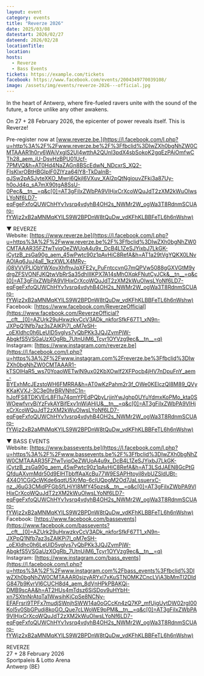 ```yaml
---
layout: event
category: events
title: "Reverze 2026"
date: 2025/03/08
datestart: 2026/02/27
dateend: 2026/02/28
locationTitle:
location:
hosts:
  - Reverze
  - Bass Events
tickets: https://example.com/tickets
facebook: https://www.facebook.com/events/2004349770039108/
image: /assets/img/events/reverze-2026---official.jpg
---
```


In the heart of Antwerp, where fire-fueled ravers unite with the sound of the future, a force unlike any other awakens.

On 27 + 28 February 2026, the epicenter of power reveals itself. This is Reverze!

Pre-register now at [www.reverze.be.](https://l.facebook.com/l.php?u=http%3A%2F%2Fwww.reverze.be%2F%3Ffbclid%3DIwZXh0bgNhZW0CMTAAAR1h0rv6WAiVxglS2UI4wtthA2QUnI3pdX4sbSokoK2gqEzPAiOmfwCTh28_aem_iU-DsvHzBPU01Ucf-7PMVQ&h=AT0Hd4NaZAGn8BScEdwN_NDcxrS_XQ2-FIsKlxrOBtHBGIplF0ZlYza64lY8-TkDaInB-qJSw2pASJyteXKO_Mwrj6QkjI6VXuv_XAI2pQtNgiouvZFkj3a87Uy-h0oJd4q_sA7mX90tgA8SsU-0Pec&__tn__=q&c[0]=AT3gFilxZWbPA9VlHjxCrXcoWQuJdT2zXM2kWuOIwsLYoNf6LD7-eqFgeFxfoQUWChHYv1vsrq4vdyhB4OH2s_NWMr2W_ogWa3T8RdnmSCUAro-fYWjz2xB2aMNMqKYlLS9W2BPDnW8tQuDw_vdKFhKLBBFeTL6h6nWshw)

▼ REVERZE  
Website: [https://www.reverze.be](https://l.facebook.com/l.php?u=https%3A%2F%2Fwww.reverze.be%2F%3Ffbclid%3DIwZXh0bgNhZW0CMTAAAR35FZfwTviqOeZWUoA4u9x_DcB4L1ZeSJYixbJ7LkGK-iCytzB_zsGa90g_aem_45wPwtc90z1pAvHiC8RefA&h=AT1a29tVgYQKX0LNvAOlAq6JuJ4aE_1kzXWLX4MRy-j08VVVPLlObYWXovXhfhvJqXFE2y_PuFntccvnG7mQPVw5088gGXVGtM9ydrgZFSVONFJKQtwVbRrSa35dhIIIKPX7A14sMhOXqkFNutCyJCk&__tn__=q&c[0]=AT3gFilxZWbPA9VlHjxCrXcoWQuJdT2zXM2kWuOIwsLYoNf6LD7-eqFgeFxfoQUWChHYv1vsrq4vdyhB4OH2s_NWMr2W_ogWa3T8RdnmSCUAro-fYWjz2xB2aMNMqKYlLS9W2BPDnW8tQuDw_vdKFhKLBBFeTL6h6nWshw)  
Facebook: [https://www.facebook.com/ReverzeOfficial](https://www.facebook.com/ReverzeOfficial?__cft__[0]=AZUrk29uHxwzkvCcV3ADk_nkforSfkF67T1_xN9n-JXPpQ1Nfb7az3sZAlKPi7l_oM7eSH-_oEXldhc0h6LeUID5vglys7yQbPKk3JQJZvmPjW-AbgkfS5VSGaUzXOgRb_7UtnUiM6_Tcyr1OYVzg9ec&__tn__=q)  
Instagram: [https://www.instagram.com/reverze.be](https://l.facebook.com/l.php?u=https%3A%2F%2Fwww.instagram.com%2Freverze.be%3Ffbclid%3DIwZXh0bgNhZW0CMTAAAR1-kTSOlHaR5_ws70YoaoWETwlN9ux02KbXOwIf2XFPocb4jHV7nDpuFnY_aem_-BYExhMcJEzstoWH6FMRRA&h=AT0wKzPahm2r3f_OWe0KEIczQl8M89_QVyKKaKVXJ-3C3e0hrBRVNhtC1n-hJofFS8TDKVErL8Fl1u74qmYPEdPQbyLrjjnYwJghp0UYuYdmxKoPMo_kta0SWOewfvrvBiYzFvkAYBifExv1nWiAHiU&__tn__=q&c[0]=AT3gFilxZWbPA9VlHjxCrXcoWQuJdT2zXM2kWuOIwsLYoNf6LD7-eqFgeFxfoQUWChHYv1vsrq4vdyhB4OH2s_NWMr2W_ogWa3T8RdnmSCUAro-fYWjz2xB2aMNMqKYlLS9W2BPDnW8tQuDw_vdKFhKLBBFeTL6h6nWshw)

▼ BASS EVENTS  
Website: [https://www.bassevents.be](https://l.facebook.com/l.php?u=https%3A%2F%2Fwww.bassevents.be%2F%3Ffbclid%3DIwZXh0bgNhZW0CMTAAAR35FZfwTviqOeZWUoA4u9x_DcB4L1ZeSJYixbJ7LkGK-iCytzB_zsGa90g_aem_45wPwtc90z1pAvHiC8RefA&h=AT3LSdJAEN8GcPtGQfduAXvmMdr50d9ElHTbbffAaXcBu77W9ESAPHtoyil8vbUZSldUBt-4X4O1CGiQcWKde6qqtU5XrMp-6cIUQpgM2Od7JaLssuerxC-nz_J6uG3CMidPFGbSfLHiYl8MfY45pzs&__tn__=q&c[0]=AT3gFilxZWbPA9VlHjxCrXcoWQuJdT2zXM2kWuOIwsLYoNf6LD7-eqFgeFxfoQUWChHYv1vsrq4vdyhB4OH2s_NWMr2W_ogWa3T8RdnmSCUAro-fYWjz2xB2aMNMqKYlLS9W2BPDnW8tQuDw_vdKFhKLBBFeTL6h6nWshw)  
Facebook: [https://www.facebook.com/bassevents](https://www.facebook.com/bassevents?__cft__[0]=AZUrk29uHxwzkvCcV3ADk_nkforSfkF67T1_xN9n-JXPpQ1Nfb7az3sZAlKPi7l_oM7eSH-_oEXldhc0h6LeUID5vglys7yQbPKk3JQJZvmPjW-AbgkfS5VSGaUzXOgRb_7UtnUiM6_Tcyr1OYVzg9ec&__tn__=q)  
Instagram: [https://www.instagram.com/bass_events](https://l.facebook.com/l.php?u=https%3A%2F%2Fwww.instagram.com%2Fbass_events%3Ffbclid%3DIwZXh0bgNhZW0CMTAAAR0sjzyARYxl7xKuSTNOMKZCncLVjA3bMmTI2DIdG847b9KvrVl6CUCH8d4_aem_8dVnHPkPBAKQi-DMB9scAA&h=AT2HUs4mTdsz6SiSDov9uHYbH-xn7SXtnNrAtqTa1WwsihKjCpSe8NCNy-EFAFrsri9TPFx7mudjSWnjhSWW14a0oGCcKn4zQ7KP_mfUjgUytDW02rgI00Kol5v0SbGPudi8koGO_Que7cLWoWE9pPM&__tn__=q&c[0]=AT3gFilxZWbPA9VlHjxCrXcoWQuJdT2zXM2kWuOIwsLYoNf6LD7-eqFgeFxfoQUWChHYv1vsrq4vdyhB4OH2s_NWMr2W_ogWa3T8RdnmSCUAro-fYWjz2xB2aMNMqKYlLS9W2BPDnW8tQuDw_vdKFhKLBBFeTL6h6nWshw)

REVERZE  
27 + 28 February 2026  
Sportpaleis & Lotto Arena  
Antwerp (BE)
